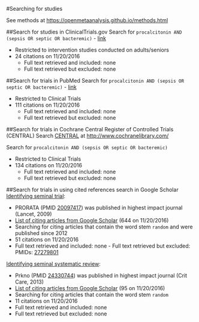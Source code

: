 #Searching for studies

See methods at https://openmetaanalysis.github.io/methods.html

##Search for studies in ClinicalTrials.gov
Search for `procalcitonin AND (sepsis OR septic OR bacteremic)` - [link](https://clinicaltrials.gov/ct2/results?term=procalcitonin+AND+%28sepsis+OR+septic+OR+bacteremic%29&Search=Search)
- Restricted to intervention studies conducted on adults/seniors
 - 24 citations on 11/20/2016
   - Full text retrieved and included: none
    - Full text retrieved but excluded: none

##Search for trials in PubMed
Search for `procalcitonin AND (sepsis OR septic OR bacteremic)` - [link](https://www.ncbi.nlm.nih.gov/pubmed?cmd=Search&tool=SUMSearch2plugins&otool=kumclib&term=procalcitonin%20AND%20%28sepsis%20OR%20septic%20OR%20bacteremic%29)
- Restricted to Clinical Trials
 - 111 citations on 11/20/2016
   - Full text retrieved and included: none
    - Full text retrieved but excluded: none

##Search for trials in Cochrane Central Register of Controlled Trials (CENTRAL)
Search [CENTRAL](http://www.cochranelibrary.com/about/central-landing-page.html) at http://www.cochranelibrary.com/

Search for `procalcitonin AND (sepsis OR septic OR bacteremic)`
- Restricted to Clinical Trials
 - 134 citations on 11/20/2016
   - Full text retrieved and included: none
    - Full text retrieved but excluded: none

##Search for trials in using cited references search in Google Scholar
[Identifying seminal trial](http://sumsearch.org/2d/default.aspx?q=18096708+19034493+19493352+20097417+23418298+23711530+24225216+23921272+25295709+26553084+26947523+27428731&inputtype=pmids&related=no&frontierwidth=0.52&privilege=no&focus=none&abstract=notrequired&citationtohighlight=&color=yes&firstfrontiercitationnumber=1&todo=search):
- PRORATA (PMID [20097417](https://pubmed.gov/20097417)) was published in highest impact journal (Lancet, 2009)
- [List of citing articles from Google Scholar](https://scholar.google.com/scholar?hl=en&q=Use+of+procalcitonin+to+reduce+patients%27+exposure+to+antibiotics+in+intensive+care+units+%28PRORATA+trial%29%3A+a+multicentre+randomised+controlled+trial&btnG=&as_sdt=1%2C5&as_sdtp=) (644 on 11/20/2016)
 - Searching for citing articles that contain the word stem `random` and were published since 2012
  - 51 citations on 11/20/2016
   - Full text retrieved and included: none
    - Full text retrieved but excluded: PMIDs: [27279801](https://pubmed/gov/27279801)

[Identifying seminal systematic review](http://sumsearch.org/2d/default.aspx?q=24330744+26076027&inputtype=pmids&related=no&frontierwidth=0.52&privilege=no&focus=none&abstract=notrequired&citationtohighlight=&color=yes&firstfrontiercitationnumber=1&todo=search):
- Prkno (PMID [24330744](https://pubmed.gov/24330744)) was published in highest impact journal (Crit Care, 2013)
- [List of citing articles from Google Scholar](https://scholar.google.com/scholar?hl=en&q=Procalcitonin-guided+therapy+in+intensive+care+unit+patients+with+severe+sepsis+and+septic+shock--a+systematic+review+and+meta-analysis&btnG=&as_sdt=1%2C5&as_sdtp=)  (95 on 11/20/2016)
 - Searching for citing articles that contain the word stem `random`
  - 11 citations on 11/20/2016
   - Full text retrieved and included: none
   - Full text retrieved but excluded: none
